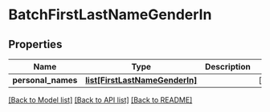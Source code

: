 # BatchFirstLastNameGenderIn

## Properties
Name | Type | Description | Notes
------------ | ------------- | ------------- | -------------
**personal_names** | [**list[FirstLastNameGenderIn]**](FirstLastNameGenderIn.md) |  | [optional] 

[[Back to Model list]](../README.md#documentation-for-models) [[Back to API list]](../README.md#documentation-for-api-endpoints) [[Back to README]](../README.md)


